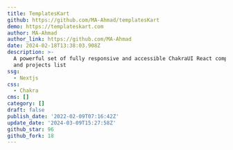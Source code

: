 ```yaml
---
title: TemplatesKart
github: https://github.com/MA-Ahmad/templatesKart
demo: https://templateskart.com
author: MA-Ahmad
author_link: https://github.com/MA-Ahmad
date: 2024-02-18T13:38:03.908Z
description: >-
  A powerful set of fully responsive and accessible ChakraUI React components
  and projects list
ssg:
  - Nextjs
css:
  - Chakra
cms: []
category: []
draft: false
publish_date: '2022-02-09T07:16:42Z'
update_date: '2024-03-09T15:27:58Z'
github_star: 96
github_fork: 18
---
```

